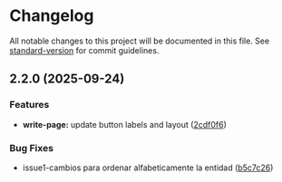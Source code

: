 # Changelog

All notable changes to this project will be documented in this file. See [standard-version](https://github.com/conventional-changelog/standard-version) for commit guidelines.

## 2.2.0 (2025-09-24)


### Features

* **write-page:** update button labels and layout ([2cdf0f6](https://github.com/YesidMG/SYX_Project/commit/2cdf0f690e1043ce97f293b6edd2dda91f3e16f9))


### Bug Fixes

* issue1-cambios para ordenar alfabeticamente la entidad ([b5c7c26](https://github.com/YesidMG/SYX_Project/commit/b5c7c266f21b39764c5ed7d108c81b9d0fcd76f5))
